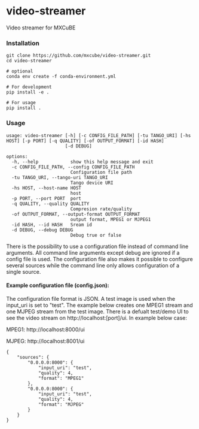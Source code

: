 # video-streamer
Video streamer for MXCuBE


### Installation

```
git clone https://github.com/mxcube/video-streamer.git
cd video-streamer

# optional 
conda env create -f conda-environment.yml

# For development
pip install -e .

# For usage 
pip install .
```

### Usage
```
usage: video-streamer [-h] [-c CONFIG_FILE_PATH] [-tu TANGO_URI] [-hs HOST] [-p PORT] [-q QUALITY] [-of OUTPUT_FORMAT] [-id HASH]
                      [-d DEBUG]

options:
  -h, --help            show this help message and exit
  -c CONFIG_FILE_PATH, --config CONFIG_FILE_PATH
                        Configuration file path
  -tu TANGO_URI, --tango-uri TANGO_URI
                        Tango device URI
  -hs HOST, --host-name HOST
                        host
  -p PORT, --port PORT  port
  -q QUALITY, --quality QUALITY
                        Compresion rate/quality
  -of OUTPUT_FORMAT, --output-format OUTPUT_FORMAT
                        output format, MPEG1 or MJPEG1
  -id HASH, --id HASH   Sream id
  -d DEBUG, --debug DEBUG
                        Debug true or false
```

There is the possibility to use a configuration file instead of command line arguments. All 
command line arguments except debug are ignored if a config file is used. The configuration 
file also makes it possible to configure several sources while the command line only allows 
configuration of a single source.

#### Example configuration file (config.json):
The configuration file format is JSON. A test image is used when the input_uri is set to "test".
The example below creates one MPEG1 stream and one MJPEG stream from the test image. There is a
defualt test/demo UI to see the video stream on http://localhost:[port]/ui. In example below case:
  
 MPEG1: http://localhost:8000/ui
 
 MJPEG: http://localhost:8001/ui

```
{
    "sources": {
        "0.0.0.0:8000": {
            "input_uri": "test",
            "quality": 4,
            "format": "MPEG1"
        },
        "0.0.0.0:8000": {
            "input_uri": "test",
            "quality": 4,
            "format": "MJPEG"
        }
    }
}
```
  
